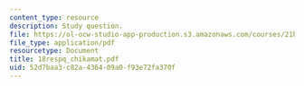 ```yaml
---
content_type: resource
description: Study question.
file: https://ol-ocw-studio-app-production.s3.amazonaws.com/courses/21h-522-japan-in-the-age-of-the-samurai-history-and-film-fall-2006/52d7baa3c82a436409a0f93e72fa370f_18respq_chikamat.pdf
file_type: application/pdf
resourcetype: Document
title: 18respq_chikamat.pdf
uid: 52d7baa3-c82a-4364-09a0-f93e72fa370f
---
```

